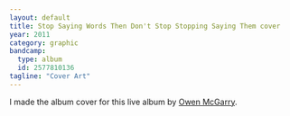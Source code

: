 ```yaml
---
layout: default
title: Stop Saying Words Then Don't Stop Stopping Saying Them cover
year: 2011
category: graphic
bandcamp:
  type: album
  id: 2577810136
tagline: "Cover Art"
---
```

I made the album cover for this live album by [Owen McGarry](//owenmcgarry.org/).
